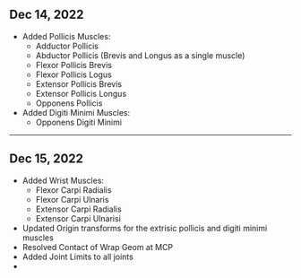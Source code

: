 ## Dec 14, 2022
- Added Pollicis Muscles: 
    - Adductor Pollicis
    - Abductor Pollicis (Brevis and Longus as a single muscle)
    - Flexor Pollicis Brevis
    - Flexor Pollicis Logus
    - Extensor Pollicis Brevis
    - Extensor Pollicis Longus
    - Opponens Pollicis
- Added Digiti Minimi Muscles:
    - Opponens Digiti Minimi

---

## Dec 15, 2022
- Added Wrist Muscles:
    - Flexor Carpi Radialis
    - Flexor Carpi Ulnaris
    - Extensor Carpi Radialis
    - Extensor Carpi Ulnarisi
- Updated Origin transforms for the extrisic pollicis and digiti minimi muscles
- Resolved Contact of Wrap Geom at MCP
- Added Joint Limits to all joints
- 
